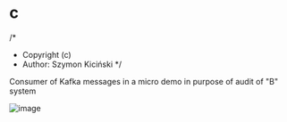 
# c
/*
* Copyright (c)
* Author: Szymon Kiciński
  */

Consumer of Kafka messages in a micro demo in purpose of audit of "B" system

![image](https://github.com/user-attachments/assets/929eab09-0db8-4ee6-86c0-40bbcf5d910e)
